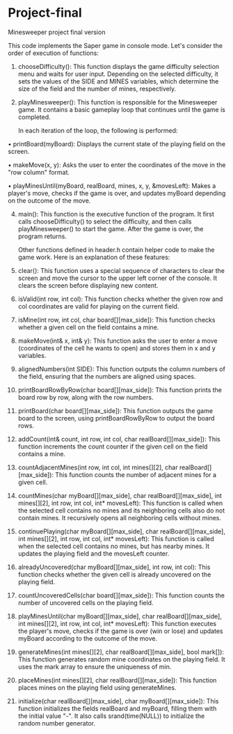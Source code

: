# Project-final
Minesweeper project final version

This code implements the Saper game in console mode. Let's consider the order of execution of functions:
1. chooseDifficulty(): This function displays the game difficulty selection menu and waits for user input. Depending on the selected difficulty, it sets the values of the SIDE and MINES variables, which determine the size of the field and the number of mines, respectively.
2. playMinesweeper(): This function is responsible for the Minesweeper game. It contains a basic gameplay loop that continues until the game is completed.
   
   In each iteration of the loop, the following is performed:
  
• printBoard(myBoard): Displays the current state of the playing field on the screen.

• makeMove(x, y): Asks the user to enter the coordinates of the move in the "row column" format.

• playMinesUntil(myBoard, realBoard, mines, x, y, &movesLeft): Makes a player's move, checks if the game is over, and updates myBoard depending on the outcome of the move.

4. main(): This function is the executive function of the program. It first calls chooseDifficulty() to select the difficulty, and then calls playMinesweeper() to start the game. After the game is over, the program returns.

    Other functions defined in header.h contain helper code to make the game work.
Here is an explanation of these features:

1. clear(): This function uses a special sequence of characters to clear the screen and move the cursor to the upper left corner of the console. It clears the screen before displaying new content.
   
3. isValid(int row, int col): This function checks whether the given row and col coordinates are valid for playing on the current field.
   
5. isMine(int row, int col, char board[][max_side]): This function checks whether a given cell on the field contains a mine.
   
7. makeMove(int& x, int& y): This function asks the user to enter a move (coordinates of the cell he wants to open) and stores them in x and y variables.
   
9. alignedNumbers(int SIDE): This function outputs the column numbers of the field, ensuring that the numbers are aligned using spaces.
    
11. printBoardRowByRow(char board[][max_side]): This function prints the board row by row, along with the row numbers.
    
13. printBoard(char board[][max_side]): This function outputs the game board to the screen, using printBoardRowByRow to output the board rows.
    
15. addCount(int& count, int row, int col, char realBoard[][max_side]): This function increments the count counter if the given cell on the field contains a mine.
    
17. countAdjacentMines(int row, int col, int mines[][2], char realBoard[][max_side]): This function counts the number of adjacent mines for a given cell.
    
19. countMines(char myBoard[][max_side], char realBoard[][max_side], int mines[][2], int row, int col, int* movesLeft): This function is called when the selected cell contains no mines and its neighboring cells also do not contain mines. It recursively opens all neighboring cells without mines.
    
21. continuePlaying(char myBoard[][max_side], char realBoard[][max_side], int mines[][2], int row, int col, int* movesLeft): This function is called when the selected cell contains no mines, but has nearby mines. It updates the playing field and the movesLeft counter.
    
23. alreadyUncovered(char myBoard[][max_side], int row, int col): This function checks whether the given cell is already uncovered on the playing field.
    
25. countUncoveredCells(char board[][max_side]): This function counts the number of uncovered cells on the playing field.
    
27. playMinesUntil(char myBoard[][max_side], char realBoard[][max_side], int mines[][2], int row, int col, int* movesLeft): This function executes the player's move, checks if the game is over (win or lose) and updates myBoard according to the outcome of the move.
    
29. generateMines(int mines[][2], char realBoard[][max_side], bool mark[]): This function generates random mine coordinates on the playing field. It uses the mark array to ensure the uniqueness of min.
    
31. placeMines(int mines[][2], char realBoard[][max_side]): This function places mines on the playing field using generateMines.
    
33. initialize(char realBoard[][max_side], char myBoard[][max_side]): This function initializes the fields realBoard and myBoard, filling them with the initial value "-". It also calls srand(time(NULL)) to initialize the random number generator.

